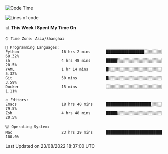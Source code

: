 <!--START_SECTION:waka-->
![Code Time](http://img.shields.io/badge/Code%20Time-805%20hrs%2020%20mins-blue)

![Lines of code](https://img.shields.io/badge/From%20Hello%20World%20I%27ve%20Written-22%20Thousand%20lines%20of%20code-blue)

📊 **This Week I Spent My Time On** 

```text
⌚︎ Time Zone: Asia/Shanghai

💬 Programming Languages: 
Python                   16 hrs 2 mins       █████████████████░░░░░░░░   68.32% 
sh                       4 hrs 48 mins       █████░░░░░░░░░░░░░░░░░░░░   20.5% 
YAML                     1 hr 14 mins        █░░░░░░░░░░░░░░░░░░░░░░░░   5.32% 
Git                      50 mins             █░░░░░░░░░░░░░░░░░░░░░░░░   3.59% 
Docker                   15 mins             ░░░░░░░░░░░░░░░░░░░░░░░░░   1.11%

🔥 Editors: 
Emacs                    18 hrs 40 mins      ████████████████████░░░░░   79.5% 
Zsh                      4 hrs 48 mins       █████░░░░░░░░░░░░░░░░░░░░   20.5%

💻 Operating System: 
Mac                      23 hrs 29 mins      █████████████████████████   100.0%

```


 Last Updated on 23/08/2022 18:37:00 UTC
<!--END_SECTION:waka-->
